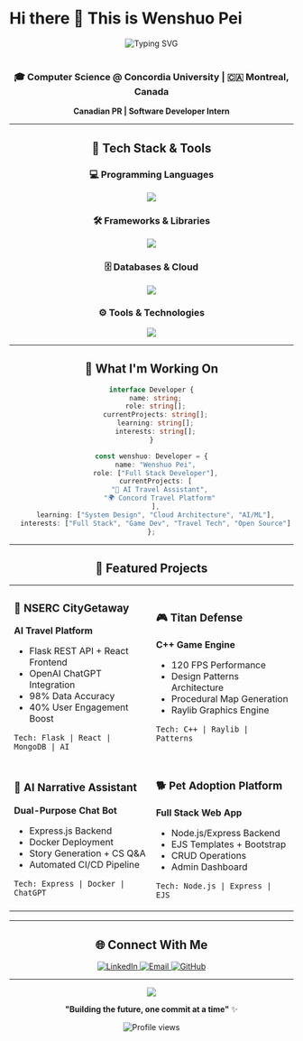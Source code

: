 # Hi there 👋 This is Wenshuo Pei

<div align="center">
  <img src="https://readme-typing-svg.herokuapp.com?font=Fira+Code&size=28&duration=3000&pause=1000&color=58A6FF&center=true&vCenter=true&width=600&lines=Full+Stack+Developer;AI%2FML+Enthusiast;Computer+Science+Student" alt="Typing SVG" />
</div>

<br>

<div align="center">

### 🎓 Computer Science @ Concordia University | 🇨🇦 Montreal, Canada
**Canadian PR | Software Developer Intern**

</div>

---

<h2 align="center">🚀 Tech Stack & Tools</h2>

<div align="center">

### 💻 Programming Languages
<p>
<img src="https://skillicons.dev/icons?i=java,python,cpp,c,javascript,html,css,r&theme=dark" />
</p>

### 🛠️ Frameworks & Libraries  
<p>
<img src="https://skillicons.dev/icons?i=react,nodejs,express,flask,bootstrap,tailwind,jquery,materialui&theme=dark" />
</p>

### 🗄️ Databases & Cloud
<p>
<img src="https://skillicons.dev/icons?i=mysql,mongodb,postgresql,aws,gcp,firebase,redis&theme=dark" />
</p>

### ⚙️ Tools & Technologies
<p>
<img src="https://skillicons.dev/icons?i=git,docker,kubernetes,linux,vscode,figma,postman,github&theme=dark" />
</p>

</div>

---

<h2 align="center">💼 What I'm Working On</h2>

<div align="center">

```typescript
interface Developer {
  name: string;
  role: string[];
  currentProjects: string[];
  learning: string[];
  interests: string[];
}

const wenshuo: Developer = {
  name: "Wenshuo Pei",
  role: ["Full Stack Developer"],
  currentProjects: [
    "🤖 AI Travel Assistant",
    "🌍 Concord Travel Platform"
  ],
  learning: ["System Design", "Cloud Architecture", "AI/ML"],
  interests: ["Full Stack", "Game Dev", "Travel Tech", "Open Source"]
};
```

</div>

---

<h2 align="center">🎯 Featured Projects</h2>

<div align="center">

<table>
<tr>
<td width="50%">

### 🌟 NSERC CityGetaway
**AI Travel Platform**
- Flask REST API + React Frontend
- OpenAI ChatGPT Integration  
- 98% Data Accuracy
- 40% User Engagement Boost

`Tech: Flask | React | MongoDB | AI`

</td>
<td width="50%">

### 🎮 Titan Defense
**C++ Game Engine**
- 120 FPS Performance
- Design Patterns Architecture
- Procedural Map Generation
- Raylib Graphics Engine

`Tech: C++ | Raylib | Patterns`

</td>
</tr>
<tr>
<td width="50%">

### 🤖 AI Narrative Assistant  
**Dual-Purpose Chat Bot**
- Express.js Backend
- Docker Deployment
- Story Generation + CS Q&A
- Automated CI/CD Pipeline

`Tech: Express | Docker | ChatGPT`

</td>
<td width="50%">

### 🐕 Pet Adoption Platform
**Full Stack Web App** 
- Node.js/Express Backend
- EJS Templates + Bootstrap
- CRUD Operations
- Admin Dashboard

`Tech: Node.js | Express | EJS`

</td>
</tr>
</table>

</div>

---

<div align="center">

## 🌐 Connect With Me

<a href="https://www.linkedin.com/in/wenshuo-pei-24890321a/">
  <img src="https://img.shields.io/badge/LinkedIn-0077B5?style=for-the-badge&logo=linkedin&logoColor=white" alt="LinkedIn"/>
</a>
<a href="mailto:peiwenshuo@gmail.com">
  <img src="https://img.shields.io/badge/Email-D14836?style=for-the-badge&logo=gmail&logoColor=white" alt="Email"/>
</a>
<a href="https://github.com/peiwenshuo">
  <img src="https://img.shields.io/badge/GitHub-100000?style=for-the-badge&logo=github&logoColor=white" alt="GitHub"/>
</a>

</div>

---

<div align="center">

<img src="https://capsule-render.vercel.app/api?type=waving&color=gradient&height=100&section=footer&animation=fadeIn" />

**"Building the future, one commit at a time"** ✨

<img src="https://komarev.com/ghpvc/?username=peiwenshuo&style=flat-square&color=blue" alt="Profile views"/>

</div>
